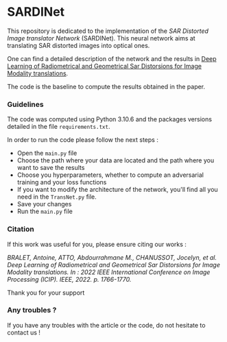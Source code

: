 # SARDINet

This repository is dedicated to the implementation of the *SAR Distorted Image translator Network* (SARDINet). This neural network aims at translating SAR distorted images into optical ones. 

One can find a detailed description of the network and the results in [Deep Learning of Radiometrical and Geometrical Sar Distorsions for Image Modality translations](https://ieeexplore.ieee.org/document/9897713).

The code is the baseline to compute the results obtained in the paper. 

### Guidelines

The code was computed using Python 3.10.6 and the packages versions detailed in the file `requirements.txt`.

In order to run the code please follow the next steps :

* Open the `main.py` file
* Choose the path where your data are located and the path where you want to save the results
* Choose you hyperparameters, whether to compute an adversarial training and your loss functions
* If you want to modify the architecture of the network, you'll find all you need in the `TransNet.py` file. 
* Save your changes
* Run the `main.py` file

### Citation

If this work was useful for you, please ensure citing our works : 

*BRALET, Antoine, ATTO, Abdourrahmane M., CHANUSSOT, Jocelyn, et al. Deep Learning of Radiometrical and Geometrical Sar Distorsions for Image Modality translations. In : 2022 IEEE International Conference on Image Processing (ICIP). IEEE, 2022. p. 1766-1770.*

Thank you for your support

### Any troubles ?

If you have any troubles with the article or the code, do not hesitate to contact us !